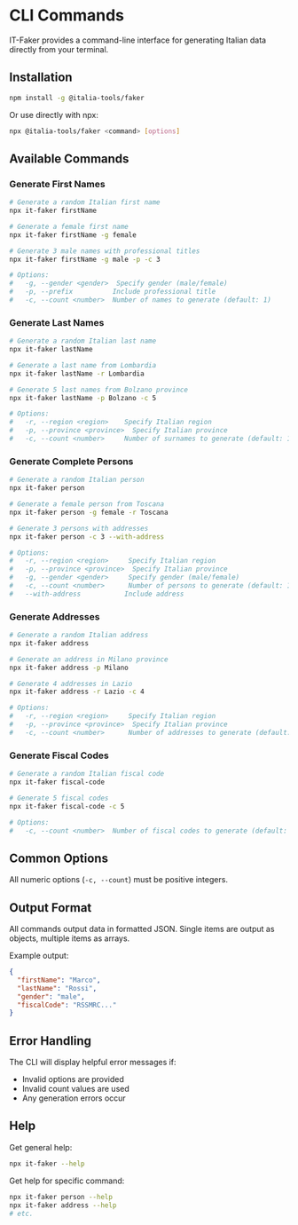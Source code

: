 # CLI Commands

IT-Faker provides a command-line interface for generating Italian data directly from your terminal.

## Installation

```bash
npm install -g @italia-tools/faker
```

Or use directly with npx:

```bash
npx @italia-tools/faker <command> [options]
```

## Available Commands

### Generate First Names

```bash
# Generate a random Italian first name
npx it-faker firstName

# Generate a female first name
npx it-faker firstName -g female

# Generate 3 male names with professional titles
npx it-faker firstName -g male -p -c 3

# Options:
#   -g, --gender <gender>  Specify gender (male/female)
#   -p, --prefix          Include professional title
#   -c, --count <number>  Number of names to generate (default: 1)
```

### Generate Last Names

```bash
# Generate a random Italian last name
npx it-faker lastName

# Generate a last name from Lombardia
npx it-faker lastName -r Lombardia

# Generate 5 last names from Bolzano province
npx it-faker lastName -p Bolzano -c 5

# Options:
#   -r, --region <region>    Specify Italian region
#   -p, --province <province>  Specify Italian province
#   -c, --count <number>     Number of surnames to generate (default: 1)
```

### Generate Complete Persons

```bash
# Generate a random Italian person
npx it-faker person

# Generate a female person from Toscana
npx it-faker person -g female -r Toscana

# Generate 3 persons with addresses
npx it-faker person -c 3 --with-address

# Options:
#   -r, --region <region>     Specify Italian region
#   -p, --province <province>  Specify Italian province
#   -g, --gender <gender>     Specify gender (male/female)
#   -c, --count <number>      Number of persons to generate (default: 1)
#   --with-address           Include address
```

### Generate Addresses

```bash
# Generate a random Italian address
npx it-faker address

# Generate an address in Milano province
npx it-faker address -p Milano

# Generate 4 addresses in Lazio
npx it-faker address -r Lazio -c 4

# Options:
#   -r, --region <region>     Specify Italian region
#   -p, --province <province>  Specify Italian province
#   -c, --count <number>      Number of addresses to generate (default: 1)
```

### Generate Fiscal Codes

```bash
# Generate a random Italian fiscal code
npx it-faker fiscal-code

# Generate 5 fiscal codes
npx it-faker fiscal-code -c 5

# Options:
#   -c, --count <number>  Number of fiscal codes to generate (default: 1)
```

## Common Options

All numeric options (`-c, --count`) must be positive integers.

## Output Format

All commands output data in formatted JSON. Single items are output as objects, multiple items as arrays.

Example output:
```json
{
  "firstName": "Marco",
  "lastName": "Rossi",
  "gender": "male",
  "fiscalCode": "RSSMRC..."
}
```

## Error Handling

The CLI will display helpful error messages if:
- Invalid options are provided
- Invalid count values are used
- Any generation errors occur

## Help

Get general help:
```bash
npx it-faker --help
```

Get help for specific command:
```bash
npx it-faker person --help
npx it-faker address --help
# etc.
```